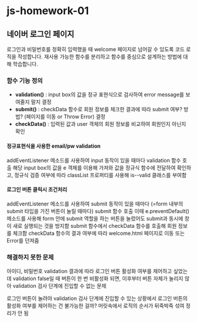 # js-homework-01

## 네이버 로그인 페이지
로그인과 비밀번호를 정확히 입력했을 때 welcome 페이지로 넘어갈 수 있도록 코드 로직을 작성합니다.
재사용 가능한 함수를 분리하고 함수를 중심으로 설계하는 방법에 대해 학습합니다.


### 함수 기능 정의
- **validation()**
  : input box의 값을 정규 표현식으로 검사하여 error message를 보여줄지 말지 결정
- **submit()**
  : checkData 함수로 회원 정보를 체크한 결과에 따라 submit 여부? 방법? (페이지를 이동 or Throw Error) 결정
- **checkData()**
  : 입력된 값과 user 객체의 회원 정보를 비교하여 회원인지 아닌지 확인


#### 정규표현식을 사용한 email/pw validation
addEventListener 메소드를 사용하여 input 동작이 있을 때마다 validation 함수 호출
해당 input box의 값을 e 객체를 이용해 가져와 값을 정규식 함수에 전달하여 확인하고, 정규식 검증 여부에 따라 classList 프로퍼티를 사용해 is--valid 클래스를 부여함

#### 로그인 버튼 클릭시 조건처리
addEventListener 메소드를 사용하여 submit 동작이 있을 때마다 (=form 내부의 submit 타입을 가진 버튼이 눌릴 때마다) submit 함수 호출
이때 e.preventDefault() 메소드를 사용해 form 안에 submit 역할을 하는 버튼을 눌렀어도 submit과 동시에 창이 새로 실행되는 것을 방지함
submit 함수에서 checkData 함수를 호출해 회원 정보를 체크함
checkData 함수의 결과 여부에 따라 welcome.html 페이지로 이동 또는 Error를 던져줌



### 해결하지 못한 문제
아이디, 비밀번호 validation 결과에 따라 로그인 버튼 활성화 여부를 제어하고 싶었는데
validation false일 때 버튼이 한 번 비활성화 되면, 이후부터 버튼 자체가 눌리지 않아 validation 검사 단계에 진입할 수 없는 문제

로그인 버튼이 눌려야 validation 검사 단계에 진입할 수 있는 상황에서 로그인 버튼의 활성화 여부를 제어하는 건 불가능한 걸까?
머릿속에서 로직의 순서가 뒤죽박죽 섞여 정리가 안 됨
